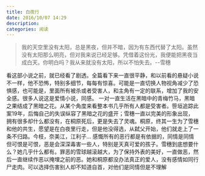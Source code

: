 ```yaml
---
title: 白夜行
date: 2016/10/07 14:29
description:
categories: 阅读
---
```

> 我的天空里没有太阳，总是黑夜，但并不暗，因为有东西代替了太阳。虽然没有太阳那么明亮，但对我来说已经足够。凭借着这份光，我便能把黑夜当成白天。你明白吗？我从来就没有太阳，所以不怕失去。--雪穗
  
看这部小说之前，就已经看了剧透。全篇看下来一直很平静，和以前看的悬疑小说不一样，他不恐怖，特别多细节，每每有惊喜。可能是一直切换人物视角减少了恐惧感，也可能是，里面所有被杀或者受害人，和主角有一定的联系，增加了我的安全感。很多人说这是爱情小说，同感。
一对一直生活在黑暗中的青梅竹马，黑暗之果结成了黑暗之花。从某个角度来看整本书几乎所有人都是受害者。笹垣追踪此案19年，后悔自己的失误纵容了黑暗之花的盛开；雪穗一直以完美的形象出现，拥有很多却什么都没有，在桐原死后，更是失去了灵魂。桐原，终其一生为了雪穗和他的共生，愿望是在白夜里行走，但是他没得选，从弑父开始，他们就走上了一条不归路。今枝，奈美江，江利子...
感慨所有的恶行都是有依据的，同情是同情但可恨是可恨，恶是会深深毒害一些人，特别是天真可爱的孩子。雪穗到底想要什么？她几乎什么都有。罪恶的雪球越滚越大，为了保持外表的美好，一直做恶，然后一直继续作恶以掩埋之前的恶。她和桐原都没办法真正的爱人，没有感情如同行尸走肉。可以选择伤害别人却不知道自首，对他们是同情但是不理解
                                                               